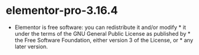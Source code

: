 # elementor-pro-3.16.4
 * Elementor is free software: you can redistribute it and/or modify  * it under the terms of the GNU General Public License as published by  * the Free Software Foundation, either version 3 of the License, or  * any later version.
